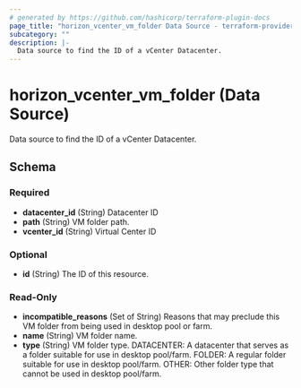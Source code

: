 ```yaml
---
# generated by https://github.com/hashicorp/terraform-plugin-docs
page_title: "horizon_vcenter_vm_folder Data Source - terraform-provider-horizon"
subcategory: ""
description: |-
  Data source to find the ID of a vCenter Datacenter.
---
```


# horizon_vcenter_vm_folder (Data Source)

Data source to find the ID of a vCenter Datacenter.



<!-- schema generated by tfplugindocs -->
## Schema

### Required

- **datacenter_id** (String) Datacenter ID
- **path** (String) VM folder path.
- **vcenter_id** (String) Virtual Center ID

### Optional

- **id** (String) The ID of this resource.

### Read-Only

- **incompatible_reasons** (Set of String) Reasons that may preclude this VM folder from being used in desktop pool or farm.
- **name** (String) VM folder name.
- **type** (String) VM folder type. DATACENTER: A datacenter that serves as a folder suitable for use in desktop pool/farm. FOLDER: A regular folder suitable for use in desktop pool/farm. OTHER: Other folder type that cannot be used in desktop pool/farm.


